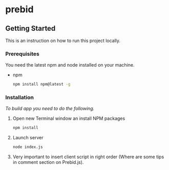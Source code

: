 # prebid
<!-- GETTING STARTED -->
## Getting Started

This is an instruction on how to run this project locally.

### Prerequisites

You need the latest npm and node installed on your machine.
* npm
  ```sh
  npm install npm@latest -g
  ```

### Installation

_To build app you need to do the following._

1. Open new Terminal window an install NPM packages
   ```sh
   npm install
   ```
2. Launch server 
   ```sh
   node index.js
   ```
3. Very important to insert client script in right order (Where are some tips in comment section on Prebid.js).
